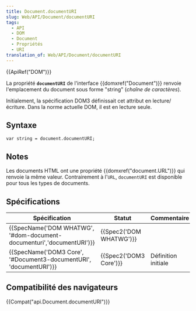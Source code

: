 ```yaml
---
title: Document.documentURI
slug: Web/API/Document/documentURI
tags:
  - API
  - DOM
  - Document
  - Propriétés
  - URI
translation_of: Web/API/Document/documentURI
---
```

{{ApiRef("DOM")}}

La propriété **`documentURI`** de l'interface {{domxref("Document")}} renvoie l'emplacement du document sous forme "string" (_chaîne de caractères_).

Initialement, la spécification DOM3 définissait cet attribut en lecture/écriture. Dans la norme actuelle DOM, il est en lecture seule.

## Syntaxe

    var string = document.documentURI;

## Notes

Les documents HTML ont une propriété {{domxref("document.URL")}} qui renvoie la même valeur. Contrairement à l'`URL`, `documentURI` est disponible pour tous les types de documents.

## Spécifications

| Spécification                                                                                | Statut                           | Commentaire         |
| -------------------------------------------------------------------------------------------- | -------------------------------- | ------------------- |
| {{SpecName('DOM WHATWG', '#dom-document-documenturi','documentURI')}} | {{Spec2('DOM WHATWG')}} |                     |
| {{SpecName('DOM3 Core', '#Document3-documentURI', 'documentURI')}}     | {{Spec2('DOM3 Core')}}     | Définition initiale |

## Compatibilité des navigateurs

{{Compat("api.Document.documentURI")}}
